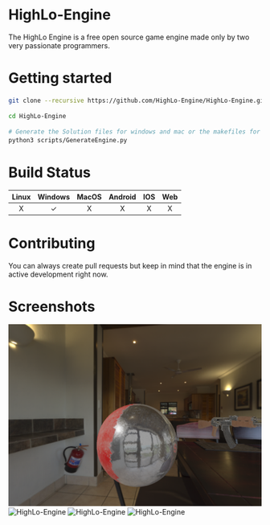 # HighLo-Engine

The HighLo Engine is a free open source game engine made only by two very passionate programmers.

# Getting started

```sh
git clone --recursive https://github.com/HighLo-Engine/HighLo-Engine.git
```

```sh
cd HighLo-Engine
```

```sh
# Generate the Solution files for windows and mac or the makefiles for linux
python3 scripts/GenerateEngine.py
```

# Build Status

| Linux | Windows | MacOS | Android | IOS | Web |
|:--------:| :-: | :-: | :-: | :-: | :-: |
| X    | ✓ | X | X | X | X |

# Contributing

You can always create pull requests but keep in mind that the engine is in active development right now.

# Screenshots

![HighLo-Engine](/Screenshots/HighLo-Screenshot-1.png?raw=true "HIghLo-Engine-1")
![HighLo-Engine](/Screenshots/HighLo-Screenshot-2.png?raw=true "HIghLo-Engine-2")
![HighLo-Engine](/Screenshots/HighLo-Screenshot-3.png?raw=true "HIghLo-Engine-3")
![HighLo-Engine](/Screenshots/HighLo-Screenshot-4.png?raw=true "HIghLo-Engine-4")
